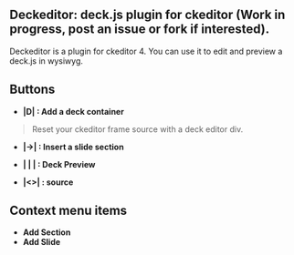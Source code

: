 Deckeditor: deck.js plugin for ckeditor (Work in progress, post an issue or fork if interested).
---

Deckeditor is a plugin for ckeditor 4. You can use it to edit and preview a deck.js in wysiwyg.


## Buttons ##

- **|D| : Add a deck container**

> Reset your ckeditor frame source with a deck editor div.

- **|->| : Insert a slide section**

- **| | | : Deck Preview**

- **|<>| : source**

## Context menu items ##

- **Add Section**
- **Add Slide**
